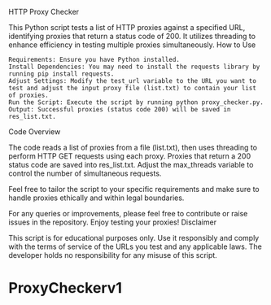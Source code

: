 HTTP Proxy Checker

This Python script tests a list of HTTP proxies against a specified URL, identifying proxies that return a status code of 200. It utilizes threading to enhance efficiency in testing multiple proxies simultaneously.
How to Use

    Requirements: Ensure you have Python installed.
    Install Dependencies: You may need to install the requests library by running pip install requests.
    Adjust Settings: Modify the test_url variable to the URL you want to test and adjust the input proxy file (list.txt) to contain your list of proxies.
    Run the Script: Execute the script by running python proxy_checker.py.
    Output: Successful proxies (status code 200) will be saved in res_list.txt.

Code Overview

The code reads a list of proxies from a file (list.txt), then uses threading to perform HTTP GET requests using each proxy. Proxies that return a 200 status code are saved into res_list.txt. Adjust the max_threads variable to control the number of simultaneous requests.

Feel free to tailor the script to your specific requirements and make sure to handle proxies ethically and within legal boundaries.

For any queries or improvements, please feel free to contribute or raise issues in the repository. Enjoy testing your proxies!
Disclaimer

This script is for educational purposes only. Use it responsibly and comply with the terms of service of the URLs you test and any applicable laws. The developer holds no responsibility for any misuse of this script.
# ProxyCheckerv1
